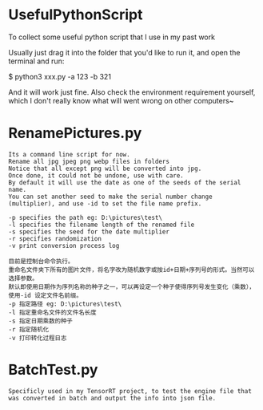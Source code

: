 # UsefulPythonScript
To collect some useful python script that I use in my past work

Usually just drag it into the folder that you'd like to run it, and open the terminal and run:

$ python3 xxx.py -a 123 -b 321


And it will work just fine. Also check the environment requirement yourself, which I don't really know what will went wrong on other computers~


# RenamePictures.py
    Its a command line script for now.
    Rename all jpg jpeg png webp files in folders
    Notice that all except png will be converted into jpg.
    Once done, it could not be undone, use with care.
    By default it will use the date as one of the seeds of the serial name. 
    You can set another seed to make the serial number change (multiplier), and use -id to set the file name prefix.
        
    -p specifies the path eg: D:\pictures\test\
    -l specifies the filename length of the renamed file
    -s specifies the seed for the date multiplier
    -r specifies randomization
    -v print conversion process log
    
    目前是控制台命令执行。
    重命名文件夹下所有的图片文件，将名字改为随机数字或按id+日期+序列号的形式。当然可以选择参数。
    默认即使用日期作为序列名称的种子之一，可以再设定一个种子使得序列号发生变化（乘数），使用-id 设定文件名前缀。
    -p 指定路径 eg: D:\pictures\test\
    -l 指定重命名文件的文件名长度
    -s 指定日期乘数的种子
    -r 指定随机化
    -v 打印转化过程日志


# BatchTest.py
    Specificly used in my TensorRT project, to test the engine file that was converted in batch and output the info into json file.
